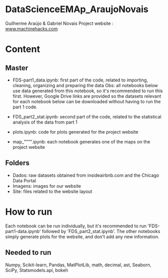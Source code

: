 # DataScienceEMAp_AraujoNovais
Guilherme Araújo & Gabriel Novais
Project website : www.machinehacks.com


# Content
## Master

- FDS-part1_data.ipynb: first part of the code, related to importing, cleaning, organizing and preparing the data
Obs: all notebooks below use data generated from this notebook, so it's recommended to run this first. However, Google Drive links are provided so the datasets relevant for each notebook below can be downloaded without having to run the part 1 code.

- FDS_part2_stat.ipynb: second part of the code, related to the statistical analysis of the data from part 1
- plots.ipynb: code for plots generated for the project website
- map_"""".ipynb: each notebook generates one of the maps on the project website

## Folders
- Dados: raw datasets obtained from insideairbnb.com and the Chicago Data Portal
- Imagens: images for our website
- Site: files related to the website layout


# How to run
Each notebook can be run individually, but it's recommended to run 'FDS-part1-data.ipynb' followed by 'FDS_part2_stat.ipynb'. The other notebooks simply generate plots for the website, and don't add any new information.

## Needed to run
Numpy, Scikit-learn, Pandas, MatPlotLib, math, decimal, ast, Seaborn, SciPy, Statsmodels.api, bokeh

